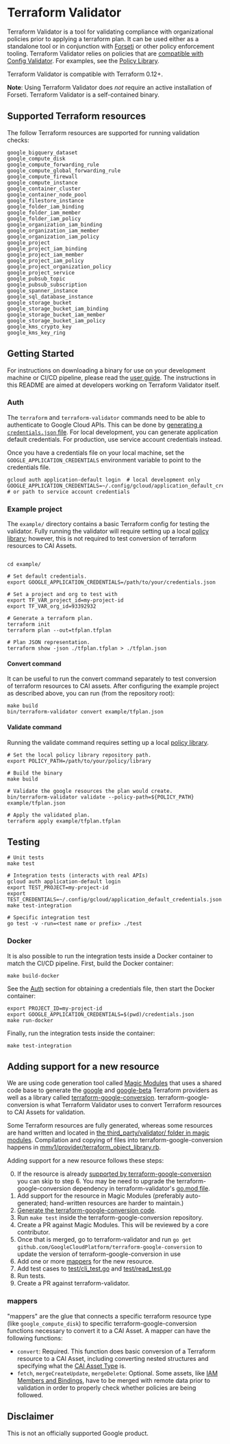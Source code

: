 # Terraform Validator

Terraform Validator is a tool for validating compliance with organizational policies prior to applying a terraform plan.
It can be used either as a standalone tool or in conjunction with [Forseti](https://forsetisecurity.org/) or other policy enforcement tooling.
Terraform Validator relies on policies that are [compatible with Config Validator](https://github.com/forseti-security/policy-library/blob/master/docs/user_guide.md#how-to-set-up-constraints-with-policy-library). For examples, see the [Policy Library](https://github.com/forseti-security/policy-library).

Terraform Validator is compatible with Terraform 0.12+.

**Note**: Using Terraform Validator does _not_ require an active installation of Forseti. Terraform Validator is a self-contained binary.

## Supported Terraform resources
The follow Terraform resources are supported for running validation checks:

```
google_bigquery_dataset
google_compute_disk
google_compute_forwarding_rule
google_compute_global_forwarding_rule
google_compute_firewall
google_compute_instance
google_container_cluster
google_container_node_pool
google_filestore_instance
google_folder_iam_binding
google_folder_iam_member
google_folder_iam_policy
google_organization_iam_binding
google_organization_iam_member
google_organization_iam_policy
google_project
google_project_iam_binding
google_project_iam_member
google_project_iam_policy
google_project_organization_policy
google_project_service
google_pubsub_topic
google_pubsub_subscription
google_spanner_instance
google_sql_database_instance
google_storage_bucket
google_storage_bucket_iam_binding
google_storage_bucket_iam_member
google_storage_bucket_iam_policy
google_kms_crypto_key
google_kms_key_ring
```

## Getting Started

For instructions on downloading a binary for use on your development machine or CI/CD pipeline, please read the [user guide](https://github.com/forseti-security/policy-library/blob/master/docs/user_guide.md#how-to-use-terraform-validator). The instructions in this README are aimed at developers working on Terraform Validator itself.

### Auth

The `terraform` and `terraform-validator` commands need to be able to authenticate to Google Cloud APIs. This can be done by [generating a `credentials.json` file](https://cloud.google.com/docs/authentication/production). For local development, you can generate application default credentials. For production, use service account credentials instead.

Once you have a credentials file on your local machine, set the `GOOGLE_APPLICATION_CREDENTIALS` environment variable to point to the credentials file.

```
gcloud auth application-default login  # local development only
GOOGLE_APPLICATION_CREDENTIALS=~/.config/gcloud/application_default_credentials.json  # or path to service account credentials
```

### Example project

The `example/` directory contains a basic Terraform config for testing the validator. Fully running the validator will require setting up a local [policy library](https://github.com/forseti-security/policy-library/blob/master/docs/user_guide.md#how-to-set-up-constraints-with-policy-library); however, this is not required to test conversion of terraform resources to CAI Assets.

```

cd example/

# Set default credentials.
export GOOGLE_APPLICATION_CREDENTIALS=/path/to/your/credentials.json

# Set a project and org to test with
export TF_VAR_project_id=my-project-id
export TF_VAR_org_id=93392932

# Generate a terraform plan.
terraform init
terraform plan --out=tfplan.tfplan

# Plan JSON representation.
terraform show -json ./tfplan.tfplan > ./tfplan.json
```

#### Convert command

It can be useful to run the convert command separately to test conversion of terraform resources to CAI assets. After configuring the example project as described above, you can run (from the repository root):

```
make build
bin/terraform-validator convert example/tfplan.json
```

#### Validate command
Running the validate command requires setting up a local [policy library](https://github.com/forseti-security/policy-library/blob/master/docs/user_guide.md#how-to-set-up-constraints-with-policy-library).

```
# Set the local policy library repository path.
export POLICY_PATH=/path/to/your/policy/library

# Build the binary
make build

# Validate the google resources the plan would create.
bin/terraform-validator validate --policy-path=${POLICY_PATH} example/tfplan.json

# Apply the validated plan.
terraform apply example/tfplan.tfplan
```
## Testing

```
# Unit tests
make test

# Integration tests (interacts with real APIs)
gcloud auth application-default login
export TEST_PROJECT=my-project-id
export TEST_CREDENTIALS=~/.config/gcloud/application_default_credentials.json
make test-integration

# Specific integration test
go test -v -run=<test name or prefix> ./test
```

### Docker
It is also possible to run the integration tests inside a Docker container to match the CI/CD pipeline.
First, build the Docker container:

```
make build-docker
```

See the [Auth](#Auth) section for obtaining a credentials file, then start the Docker container:

```
export PROJECT_ID=my-project-id
export GOOGLE_APPLICATION_CREDENTIALS=$(pwd)/credentials.json
make run-docker
```

Finally, run the integration tests inside the container:
```
make test-integration
````

## Adding support for a new resource

We are using code generation tool called [Magic Modules](https://github.com/googleCloudPlatform/magic-modules/) that uses a shared code base to generate the [google](https://github.com/hashicorp/terraform-provider-google) and [google-beta](https://github.com/hashicorp/terraform-provider-google-beta) Terraform providers as well as a library called [terraform-google-conversion](https://github.com/GoogleCloudPlatform/terraform-google-conversion). terraform-google-conversion is what Terraform Validator uses to convert Terraform resources to CAI Assets for validation.

Some Terraform resources are fully generated, whereas some resources are hand written and located in [the third_party/validator/ folder in magic modules](https://github.com/GoogleCloudPlatform/magic-modules/tree/master/mmv1/third_party/validator/resources). Compilation and copying of files into terraform-google-conversion happens in [mmv1/provider/terraform_object_library.rb](https://github.com/GoogleCloudPlatform/magic-modules/blob/100ba410e1db645a6ae0e6351f87e82e897eade7/mmv1/provider/terraform_object_library.rb).

Adding support for a new resource follows these steps:

0. If the resource is already [supported by terraform-google-conversion](https://github.com/GoogleCloudPlatform/terraform-google-conversion/tree/master/google) you can skip to step 6. You may be need to upgrade the terraform-google-conversion dependency in terraform-validator's [go.mod file](https://github.com/GoogleCloudPlatform/terraform-validator/blob/master/go.mod).
1. Add support for the resource in Magic Modules (preferably auto-generated; hand-written resources are harder to maintain.)
2. [Generate the terraform-google-conversion code](https://github.com/GoogleCloudPlatform/magic-modules/blob/master/README.md#generating-downstream-tools).
3. Run `make test` inside the terraform-google-conversion repository.
4. Create a PR against Magic Modules. This will be reviewed by a core contributor.
5. Once that is merged, go to terraform-validator and run `go get github.com/GoogleCloudPlatform/terraform-google-conversion` to update the version of terraform-google-conversion in use
6. Add one or more [mappers](https://github.com/GoogleCloudPlatform/terraform-validator/blob/86e5a59ce0dbf4089db8484a482dbac4f48dc93a/converters/google/mappers.go#L42) for the new resource.
7. Add test cases to [test/cli_test.go](https://github.com/GoogleCloudPlatform/terraform-validator/blob/c1295c541897e1357eb3e4d93a88d7083ff41c90/test/cli_test.go#L52) and [test/read_test.go](https://github.com/GoogleCloudPlatform/terraform-validator/blob/c1295c541897e1357eb3e4d93a88d7083ff41c90/test/read_test.go#L24)
8. Run tests.
9. Create a PR against terraform-validator.

### mappers

"mappers" are the glue that connects a specific terraform resource type (like `google_compute_disk`) to specific terraform-google-conversion functions necessary to convert it to a CAI Asset. A mapper can have the following functions:

- `convert`: Required. This function does basic conversion of a Terraform resource to a CAI Asset, including converting nested structures and specifying what the [CAI Asset Type](https://cloud.google.com/asset-inventory/docs/supported-asset-types) is.
- `fetch`, `mergeCreateUpdate`, `mergeDelete`: Optional. Some assets, like [IAM Members and Bindings](https://registry.terraform.io/providers/hashicorp/google/latest/docs/resources/google_project_iam), have to be merged with remote data prior to validation in order to properly check whether policies are being followed.

## Disclaimer

This is not an officially supported Google product.
